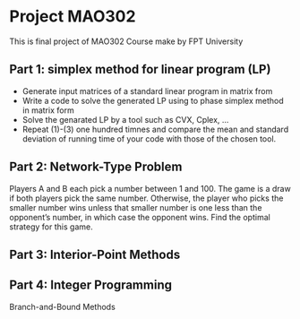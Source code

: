 # Project MAO302
This is final project of MAO302 Course make by FPT University

## Part 1: simplex method for linear program (LP)

- Generate input matrices of a standard linear program in matrix from
- Write a code to solve the generated LP using to phase simplex method in matrix form
- Solve the genarated LP by a tool such as CVX, Cplex, ...
- Repeat (1)-(3) one hundred timnes and compare the mean and standard deviation of running time of your code with those of the chosen tool.

## Part 2: Network-Type Problem

Players A and B each pick a number between 1 and 100. The game is a
draw if both players pick the same number. Otherwise, the player who
picks the smaller number wins unless that smaller number is one less than
the opponent’s number, in which case the opponent wins. Find the optimal
strategy for this game.

## Part 3: Interior-Point Methods

## Part 4: Integer Programming

Branch-and-Bound Methods
